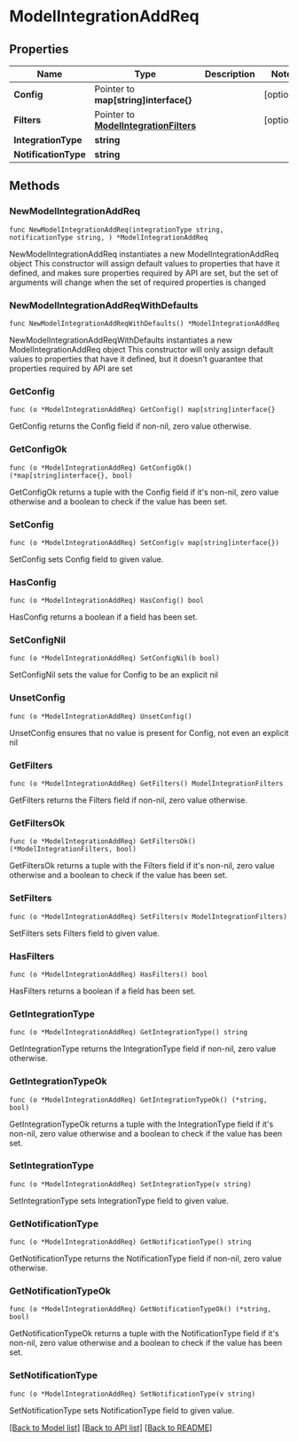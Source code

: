 # ModelIntegrationAddReq

## Properties

Name | Type | Description | Notes
------------ | ------------- | ------------- | -------------
**Config** | Pointer to **map[string]interface{}** |  | [optional] 
**Filters** | Pointer to [**ModelIntegrationFilters**](ModelIntegrationFilters.md) |  | [optional] 
**IntegrationType** | **string** |  | 
**NotificationType** | **string** |  | 

## Methods

### NewModelIntegrationAddReq

`func NewModelIntegrationAddReq(integrationType string, notificationType string, ) *ModelIntegrationAddReq`

NewModelIntegrationAddReq instantiates a new ModelIntegrationAddReq object
This constructor will assign default values to properties that have it defined,
and makes sure properties required by API are set, but the set of arguments
will change when the set of required properties is changed

### NewModelIntegrationAddReqWithDefaults

`func NewModelIntegrationAddReqWithDefaults() *ModelIntegrationAddReq`

NewModelIntegrationAddReqWithDefaults instantiates a new ModelIntegrationAddReq object
This constructor will only assign default values to properties that have it defined,
but it doesn't guarantee that properties required by API are set

### GetConfig

`func (o *ModelIntegrationAddReq) GetConfig() map[string]interface{}`

GetConfig returns the Config field if non-nil, zero value otherwise.

### GetConfigOk

`func (o *ModelIntegrationAddReq) GetConfigOk() (*map[string]interface{}, bool)`

GetConfigOk returns a tuple with the Config field if it's non-nil, zero value otherwise
and a boolean to check if the value has been set.

### SetConfig

`func (o *ModelIntegrationAddReq) SetConfig(v map[string]interface{})`

SetConfig sets Config field to given value.

### HasConfig

`func (o *ModelIntegrationAddReq) HasConfig() bool`

HasConfig returns a boolean if a field has been set.

### SetConfigNil

`func (o *ModelIntegrationAddReq) SetConfigNil(b bool)`

 SetConfigNil sets the value for Config to be an explicit nil

### UnsetConfig
`func (o *ModelIntegrationAddReq) UnsetConfig()`

UnsetConfig ensures that no value is present for Config, not even an explicit nil
### GetFilters

`func (o *ModelIntegrationAddReq) GetFilters() ModelIntegrationFilters`

GetFilters returns the Filters field if non-nil, zero value otherwise.

### GetFiltersOk

`func (o *ModelIntegrationAddReq) GetFiltersOk() (*ModelIntegrationFilters, bool)`

GetFiltersOk returns a tuple with the Filters field if it's non-nil, zero value otherwise
and a boolean to check if the value has been set.

### SetFilters

`func (o *ModelIntegrationAddReq) SetFilters(v ModelIntegrationFilters)`

SetFilters sets Filters field to given value.

### HasFilters

`func (o *ModelIntegrationAddReq) HasFilters() bool`

HasFilters returns a boolean if a field has been set.

### GetIntegrationType

`func (o *ModelIntegrationAddReq) GetIntegrationType() string`

GetIntegrationType returns the IntegrationType field if non-nil, zero value otherwise.

### GetIntegrationTypeOk

`func (o *ModelIntegrationAddReq) GetIntegrationTypeOk() (*string, bool)`

GetIntegrationTypeOk returns a tuple with the IntegrationType field if it's non-nil, zero value otherwise
and a boolean to check if the value has been set.

### SetIntegrationType

`func (o *ModelIntegrationAddReq) SetIntegrationType(v string)`

SetIntegrationType sets IntegrationType field to given value.


### GetNotificationType

`func (o *ModelIntegrationAddReq) GetNotificationType() string`

GetNotificationType returns the NotificationType field if non-nil, zero value otherwise.

### GetNotificationTypeOk

`func (o *ModelIntegrationAddReq) GetNotificationTypeOk() (*string, bool)`

GetNotificationTypeOk returns a tuple with the NotificationType field if it's non-nil, zero value otherwise
and a boolean to check if the value has been set.

### SetNotificationType

`func (o *ModelIntegrationAddReq) SetNotificationType(v string)`

SetNotificationType sets NotificationType field to given value.



[[Back to Model list]](../README.md#documentation-for-models) [[Back to API list]](../README.md#documentation-for-api-endpoints) [[Back to README]](../README.md)


